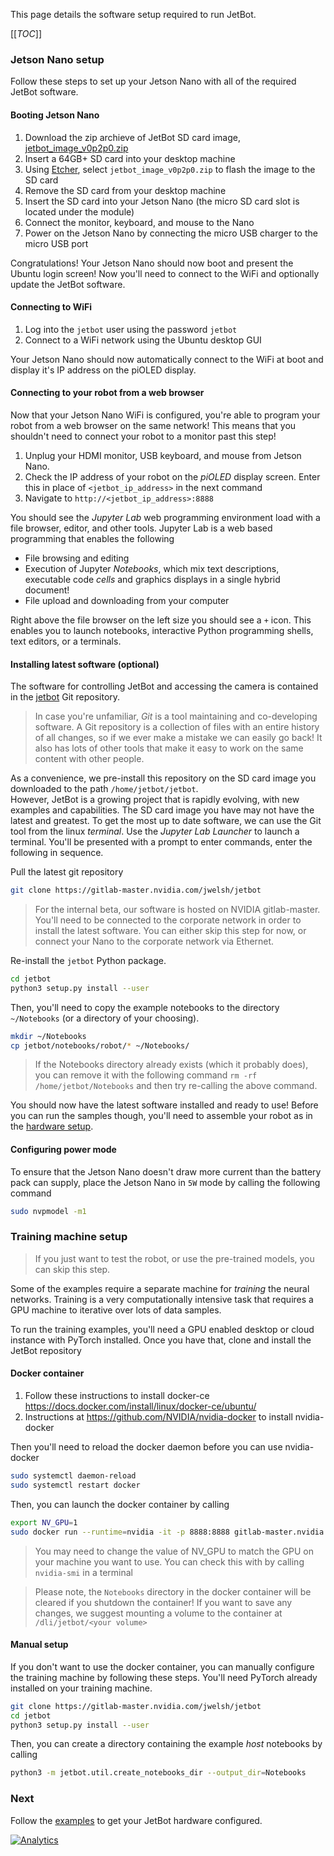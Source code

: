 This page details the software setup required to run JetBot.

[[_TOC_]]

### Jetson Nano setup

Follow these steps to set up your Jetson Nano with all of the required JetBot software.

#### Booting Jetson Nano

1. Download the zip archieve of JetBot SD card image, [jetbot_image_v0p2p0.zip](https://drive.google.com/open?id=12WXOobOrX3ejWOMte6HEpUVXt0pNbi6f)
2. Insert a 64GB+ SD card into your desktop machine
3. Using [Etcher](https://www.balena.io/etcher/), select ``jetbot_image_v0p2p0.zip`` to flash the image to the SD card 
4. Remove the SD card from your desktop machine
5. Insert the SD card into your Jetson Nano (the micro SD card slot is located 
   under the module)
6. Connect the monitor, keyboard, and mouse to the Nano
7. Power on the Jetson Nano by connecting the micro USB charger to the micro USB port

Congratulations!  Your Jetson Nano should now boot and present the Ubuntu login screen!  Now you'll need to connect to the WiFi and optionally update the JetBot software.

#### Connecting to WiFi

1. Log into the ``jetbot`` user using the password ``jetbot``
2. Connect to a WiFi network using the Ubuntu desktop GUI

Your Jetson Nano should now automatically connect to the WiFi at boot and display it's IP address on the piOLED display.

#### Connecting to your robot from a web browser

Now that your Jetson Nano WiFi is configured, you're able to program your robot from a 
web browser on the same network!  This means that you shouldn't need to connect your robot
to a monitor past this step! 

1. Unplug your HDMI monitor, USB keyboard, and mouse from Jetson Nano.
2. Check the IP address of your robot on the *piOLED* display screen.  Enter this in place of ``<jetbot_ip_address>`` in the next command
3. Navigate to ``http://<jetbot_ip_address>:8888``

You should see the *Jupyter Lab* web programming environment load with a file browser, editor, and other tools. Jupyter Lab is a web based programming that enables the following 

* File browsing and editing
* Execution of Jupyter *Notebooks*, which mix text descriptions, executable code *cells* and graphics displays in a single hybrid document!
* File upload and downloading from your computer

Right above the file browser on the left size you should see a ``+`` icon.  This enables you to
launch notebooks, interactive Python programming shells, text editors, or a terminals.

#### Installing latest software (optional)

The software for controlling JetBot and accessing the camera is contained in the 
[jetbot](https://gitlab-master.nvidia.com/jwelsh/jetbot) Git repository.  

> In case you're unfamiliar, *Git* is a tool 
maintaining and co-developing software.  A Git repository is a collection of files
with an entire history of all changes, so if we ever make a mistake we can easily 
go back!  It also has lots of other tools that make it easy to work on the same
content with other people.

As a convenience, we pre-install this repository on the SD card image you downloaded 
to the path ``/home/jetbot/jetbot``.  
However, JetBot is a growing project that is rapidly evolving, with new examples and capabilities.  The SD card image you have may not have the latest and greatest.  To get the most up to date software, we can use
the Git tool from the linux *terminal*.  Use the *Jupyter Lab Launcher* to launch a terminal.  You'll be presented with a prompt to enter commands,
enter the following in sequence.

Pull the latest git repository
```bash
git clone https://gitlab-master.nvidia.com/jwelsh/jetbot
```

> For the internal beta, our software is hosted on NVIDIA gitlab-master.  You'll need to be connected to the corporate network in order to install the latest software.  You can either
skip this step for now, or connect your Nano to the corporate network via Ethernet.  

Re-install the ``jetbot`` Python package.

```bash
cd jetbot
python3 setup.py install --user
```

Then, you'll need to copy the example notebooks to the directory ``~/Notebooks`` (or a directory of your choosing).

```bash
mkdir ~/Notebooks
cp jetbot/notebooks/robot/* ~/Notebooks/
```

> If the Notebooks directory already exists (which it probably does), you can remove it with the following command
> ``rm -rf /home/jetbot/Notebooks`` and then try re-calling the above command.

You should now have the latest software installed and ready to use!  Before you can run the samples though, you'll need to assemble your robot as in the [hardware setup](hardware-setup).

#### Configuring power mode

To ensure that the Jetson Nano doesn't draw more current than the battery pack can supply,
place the Jetson Nano in ``5W`` mode by calling the following command

```bash
sudo nvpmodel -m1
```

### Training machine setup

> If you just want to test the robot, or use the pre-trained models, you can skip this step. 

Some of the examples require a separate machine for *training* the neural networks.  Training
is a very computationally intensive task that requires a GPU machine to iterative over lots
of data samples.

To run the training examples, you'll need a GPU enabled desktop or cloud instance with PyTorch installed. Once you have that, clone and install the JetBot repository

#### Docker container

1. Follow these instructions to install docker-ce https://docs.docker.com/install/linux/docker-ce/ubuntu/
2. Instructions at https://github.com/NVIDIA/nvidia-docker to install nvidia-docker

Then you'll need to reload the docker daemon before you can use nvidia-docker

```bash
sudo systemctl daemon-reload
sudo systemctl restart docker
```

Then, you can launch the docker container by calling

```bash
export NV_GPU=1
sudo docker run --runtime=nvidia -it -p 8888:8888 gitlab-master.nvidia.com:5005/jwelsh/jetbot/jetbot-host:v0.2.0
```

> You may need to change the value of NV_GPU to match the GPU on your machine you want to use.  You can check this
> with by calling ``nvidia-smi`` in a terminal

> Please note, the ``Notebooks`` directory in the docker container will be cleared if you shutdown the container!
> If you want to save any changes, we suggest mounting a volume to the container at ``/dli/jetbot/<your volume>``

#### Manual setup

If you don't want to use the docker container, you can manually configure the training machine by following these steps.
You'll need PyTorch already installed on your training machine.

```bash
git clone https://gitlab-master.nvidia.com/jwelsh/jetbot
cd jetbot
python3 setup.py install --user
```

Then, you can create a directory containing the example *host* notebooks by calling

```bash
python3 -m jetbot.util.create_notebooks_dir --output_dir=Notebooks
```

### Next

Follow the [examples](examples) to get your JetBot hardware configured.


[![Analytics](https://ga-beacon.appspot.com/UA-135919510-1/jetbot/wiki/Software-Setup/?pixel)](https://github.com/igrigorik/ga-beacon)